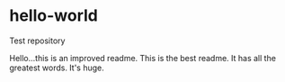 # hello-world
Test repository

Hello...this is an improved readme. This is the best readme. It has all the greatest words. It's huge.
